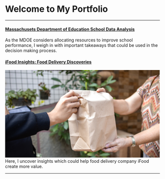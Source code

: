 # Welcome to My Portfolio

---

#### [Massachusets Department of Education School Data Analysis](https://www.loom.com/share/5d62042f3bea4c45a93823e52d1ea7a0)
As the MDOE considers allocating resources to improve school performance, I weigh in with important takeaways that could be used in the decision making process.

#### [iFood Insights: Food Delivery Discoveries](/iFood_Insights.md)
<img src="images/iFood Insights.png?raw=true"/>
Here, I uncover insights which could help food delivery company iFood create more value.

---




